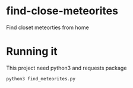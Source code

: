 # find-close-meteorites
Find closet meteorties from home

# Running it
This project need python3 and requests package

`python3 find_meteorites.py`

